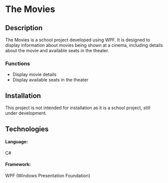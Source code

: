 # The Movies  

## Description
The Movies is a school project developed using WPF. It is designed to display information about movies being shown at a cinema, including details about the movie and available seats in the theater.  

### Functions
* Display movie details
* Display available seats in the theater  

## Installation
This project is not intended for installation as it is a school project, still under development.

## Technologies
#### Language: 
C#  
#### Framework: 
WPF (Windows Presentation Foundation)  
